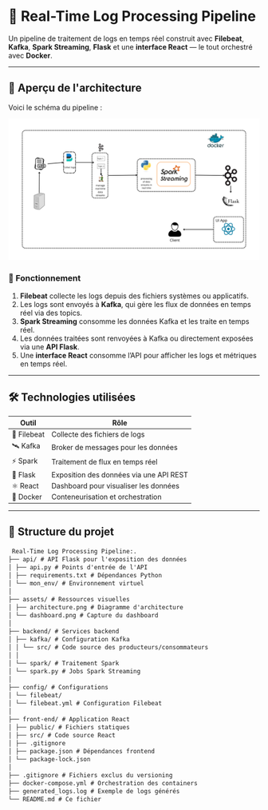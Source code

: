 # 🚀 Real-Time Log Processing Pipeline

Un pipeline de traitement de logs en temps réel construit avec **Filebeat**, **Kafka**, **Spark Streaming**, **Flask** et une **interface React** — le tout orchestré avec **Docker**.

---

## 🧭 Aperçu de l'architecture

Voici le schéma du pipeline :

![Architecture](./assets/architecture.png)

### 🔄 Fonctionnement

1. **Filebeat** collecte les logs depuis des fichiers systèmes ou applicatifs.
2. Les logs sont envoyés à **Kafka**, qui gère les flux de données en temps réel via des topics.
3. **Spark Streaming** consomme les données Kafka et les traite en temps réel.
4. Les données traitées sont renvoyées à Kafka ou directement exposées via une **API Flask**.
5. Une **interface React** consomme l’API pour afficher les logs et métriques en temps réel.

---

## 🛠️ Technologies utilisées

| Outil         | Rôle                                    |
|---------------|-----------------------------------------|
| 📝 Filebeat    | Collecte des fichiers de logs           |
| 🛰️ Kafka       | Broker de messages pour les données      |
| ⚡ Spark       | Traitement de flux en temps réel        |
| 🐍 Flask       | Exposition des données via une API REST |
| ⚛️ React       | Dashboard pour visualiser les données    |
| 🐳 Docker      | Conteneurisation et orchestration       |

---

## 📂 Structure du projet
```batch 
 Real-Time Log Processing Pipeline:.
├── api/ # API Flask pour l'exposition des données
│ ├── api.py # Points d'entrée de l'API
│ ├── requirements.txt # Dépendances Python
│ └── mon_env/ # Environnement virtuel
│
├── assets/ # Ressources visuelles
│ ├── architecture.png # Diagramme d'architecture
│ └── dashboard.png # Capture du dashboard
│
├── backend/ # Services backend
│ ├── kafka/ # Configuration Kafka
│ │ └── src/ # Code source des producteurs/consommateurs
│ │
│ └── spark/ # Traitement Spark
│ └── spark.py # Jobs Spark Streaming
│
├── config/ # Configurations
│ └── filebeat/
│ └── filebeat.yml # Configuration Filebeat
│
├── front-end/ # Application React
│ ├── public/ # Fichiers statiques
│ ├── src/ # Code source React
│ ├── .gitignore
│ ├── package.json # Dépendances frontend
│ └── package-lock.json
│
├── .gitignore # Fichiers exclus du versioning
├── docker-compose.yml # Orchestration des containers
├── generated_logs.log # Exemple de logs générés
└── README.md # Ce fichier
```


